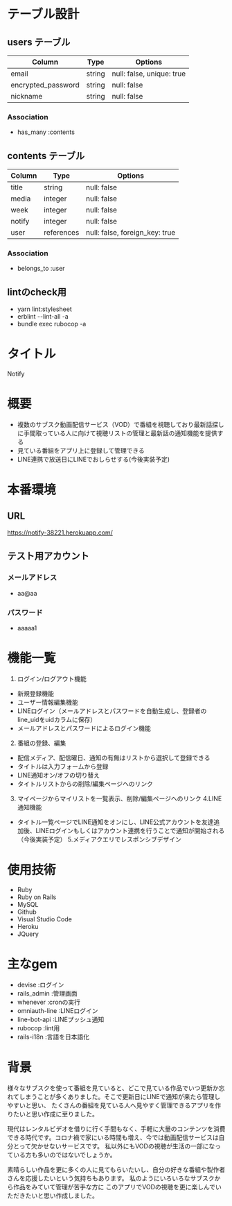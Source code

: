 # テーブル設計

## users テーブル

| Column                | Type    | Options                   |
| --------------------- | ------- | ------------------------- |
| email                 | string  | null: false, unique: true |
| encrypted_password    | string  | null: false               |
| nickname              | string  | null: false               |


### Association

- has_many :contents


## contents テーブル

| Column             | Type       | Options                        |
| ------------------ | ---------- | ------------------------------ |
| title              | string     | null: false                    |
| media              | integer    | null: false                    |
| week               | integer    | null: false                    |
| notify             | integer    | null: false                    |
| user               | references | null: false, foreign_key: true |


### Association

- belongs_to :user


## lintのcheck用

- yarn lint:stylesheet
- erblint --lint-all -a
- bundle exec rubocop -a


# タイトル
Notify

# 概要
- 複数のサブスク動画配信サービス（VOD）で番組を視聴しており最新話探しに手間取っている人に向けて視聴リストの管理と最新話の通知機能を提供する
- 見ている番組をアプリ上に登録して管理できる
- LINE連携で放送日にLINEでおしらせする(今後実装予定)

# 本番環境
## URL
https://notify-38221.herokuapp.com/

## テスト用アカウント
### メールアドレス
- aa@aa
### パスワード
- aaaaa1

# 機能一覧
1. ログイン/ログアウト機能
- 新規登録機能
- ユーザー情報編集機能
- LINEログイン（メールアドレスとパスワードを自動生成し、登録者のline_uidをuidカラムに保存）
- メールアドレスとパスワードによるログイン機能
2. 番組の登録、編集
- 配信メディア、配信曜日、通知の有無はリストから選択して登録できる
- タイトルは入力フォームから登録
- LINE通知オン/オフの切り替え
- タイトルリストからの削除/編集ページヘのリンク
3. マイページからマイリストを一覧表示、削除/編集ページヘのリンク
4.LINE通知機能
- タイトル一覧ページでLINE通知をオンにし、LINE公式アカウントを友達追加後、LINEログインもしくはアカウント連携を行うことで通知が開始される（今後実装予定）
5.メディアクエリでレスポンシブデザイン


# 使用技術
- Ruby
- Ruby on Rails
- MySQL
- Github
- Visual Studio Code
- Heroku
- JQuery
# 主なgem
- devise :ログイン
- rails_admin :管理画面
- whenever :cronの実行
- omniauth-line :LINEログイン
- line-bot-api :LINEプッシュ通知
- rubocop :lint用
- rails-i18n :言語を日本語化

# 背景
様々なサブスクを使って番組を見ていると、どこで見ている作品でいつ更新か忘れてしまうことが多くありました。そこで更新日にLINEで通知が来たら管理しやすいと思い、
たくさんの番組を見ている人へ見やすく管理できるアプリを作りたいと思い作成に至りました。

現代はレンタルビデオを借りに行く手間もなく、手軽に大量のコンテンツを消費できる時代です。コロナ禍で家にいる時間も増え、今では動画配信サービスは自分とって欠かせないサービスです。
私以外にもVODの視聴が生活の一部になっている方も多いのではないでしょうか。

素晴らしい作品を更に多くの人に見てもらいたいし、自分の好きな番組や製作者さんを応援したいという気持ちもあります。
私のようにいろいろなサブスクから作品をみていて管理が苦手な方に
このアプリでVODの視聴を更に楽しんでいただきたいと思い作成しました。
